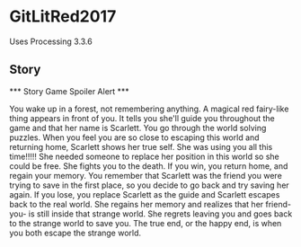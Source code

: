 # GitLitRed2017
Uses Processing 3.3.6
## Story
*** Story Game Spoiler Alert ***


You wake up in a forest, not remembering anything. A magical red fairy-like thing appears in front of you. It tells you she'll guide you throughout the game and that her name is Scarlett. 
You go through the world solving puzzles.
When you feel you are so close to escaping this world and returning home, Scarlett shows her true self. She was using you all this time!!!!! She needed someone to replace her position in this world so she could be free. 
She fights you to the death. 
If you win, you return home, and regain your memory. You remember that Scarlett was the friend you were trying to save in the first place, so you decide to go back and try saving her again. 
If you lose, you replace Scarlett as the guide and Scarlett escapes back to the real world. She regains her memory and realizes that her friend- you- is still inside that strange world. She regrets leaving you and goes back to the strange world to save you.
The true end, or the happy end, is when you both escape the strange world.
